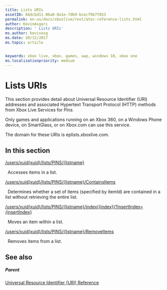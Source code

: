 ```yaml
---
title: Lists URIs
assetID: 84dcbd11-86a0-8a1e-7db9-bcecf9b7f853
permalink: en-us/docs/xboxlive/rest/atoc-reference-lists.html
author: KevinAsgari
description: ' Lists URIs'
ms.author: kevinasg
ms.date: 10/12/2017
ms.topic: article


keywords: xbox live, xbox, games, uwp, windows 10, xbox one
ms.localizationpriority: medium
---
```



# Lists URIs
 
This section provides detail about Universal Resource Identifier (URI) addresses and associated Hypertext Transport Protocol (HTTP) methods from Xbox Live Services for *Pins*.
 
Only games and applications running on an Xbox 360, on a Windows Phone device, on SmartGlass, or on Xbox.com can use this service.
 
The domain for these URIs is eplists.xboxlive.com.
 
<a id="ID4EPB"></a>

 
## In this section

[/users/xuid(xuid)/lists/PINS/{listname}](uri-usersxuidlistspinslistname.md)

&nbsp;&nbsp;Accesses items in a list.

[/users/xuid(xuid)/lists/PINS/{listname}/ContainsItems](uri-usersxuidlistspinslistnamecontainsitems.md)

&nbsp;&nbsp;Determines whether a set of items (specified by itemId) are contained in a list without retrieving the entire list.

[/users/xuid(xuid)/lists/PINS/{listname}/index({index})?insertIndex={insertIndex}](uri-usersxuidlistspinslistnameindex.md)

&nbsp;&nbsp;Moves an item within a list.

[/users/xuid(xuid)/lists/PINS/{listname}/RemoveItems](uri-usersxuidlistspinslistnameremoveitems.md)

&nbsp;&nbsp;Removes items from a list.
 
<a id="ID4E5B"></a>

 
## See also
 
<a id="ID4EAC"></a>

 
##### Parent 

[Universal Resource Identifier (URI) Reference](../atoc-xboxlivews-reference-uris.md)

   
